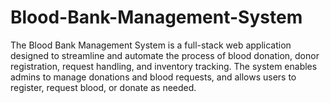 # Blood-Bank-Management-System
The Blood Bank Management System is a full-stack web application designed to streamline and automate the process of blood donation, donor registration, request handling, and inventory tracking. The system enables admins to manage donations and blood requests, and allows users to register, request blood, or donate as needed.
